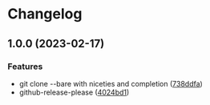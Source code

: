 # Changelog

## 1.0.0 (2023-02-17)


### Features

* git clone --bare with niceties and completion ([738ddfa](https://github.com/jay-babu/bare/commit/738ddfa5955312a09c84eaaf0417bc485628ff38))
* github-release-please ([4024bd1](https://github.com/jay-babu/bare/commit/4024bd12639aa95c052750b93a7e6fa516c3af06))
